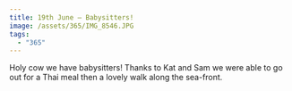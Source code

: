 ```yaml
---
title: 19th June — Babysitters!
image: /assets/365/IMG_8546.JPG
tags:
  - "365"
---
```

Holy cow we have babysitters! Thanks to Kat and Sam we were able to go out for a Thai meal then a lovely walk along the sea-front. 